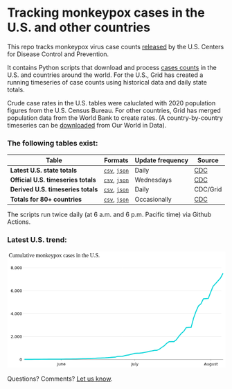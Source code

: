 # Tracking monkeypox cases in the U.S. and other countries

This repo tracks monkeypox virus case counts [released](https://www.cdc.gov/poxvirus/monkeypox/response/2022/index.html) by the U.S. Centers for Disease Control and Prevention. 

It contains Python scripts that download and process [cases counts](https://github.com/gridviz/monkeypox/tree/main/data/processed) in the U.S. and countries around the world. For the U.S., Grid has created a running timeseries of case counts using historical data and daily state totals. 

Crude case rates in the U.S. tables were caluclated with 2020 population figures from the U.S. Census Bureau. For other countries, Grid has merged population data from the World Bank to create rates. (A country-by-country timeseries can be [downloaded](https://raw.githubusercontent.com/owid/notebooks/main/EdouardMathieu/monkeypox/owid-monkeypox-data.csv) from Our World in Data). 

### The following tables exist: 

| Table  | Formats | Update frequency | Source |
| ------------- | ------------- | ------------- | ------------- |
| **Latest U.S. state totals**  |  [`csv`](https://raw.githubusercontent.com/gridviz/monkeypox/main/data/processed/monkeypox_cases_states_cdc_latest.csv), [`json`](https://raw.githubusercontent.com/gridviz/monkeypox/main/data/processed/monkeypox_cases_states_cdc_latest.json) | Daily | [CDC](https://www.cdc.gov/poxvirus/monkeypox/response/2022/us-map.html) |
| **Official U.S. timeseries totals**  | [`csv`](https://raw.githubusercontent.com/gridviz/monkeypox/main/data/processed/monkeypox_cases_timeseries_cdc_latest.csv), [`json`](https://raw.githubusercontent.com/gridviz/monkeypox/main/data/processed/monkeypox_cases_timeseries_cdc_latest.json) | Wednesdays | [CDC](https://www.cdc.gov/poxvirus/monkeypox/response/2022/mpx-trends.html) |
| **Derived U.S. timeseries totals**  | [`csv`](https://raw.githubusercontent.com/gridviz/monkeypox/main/data/processed/monkeypox_cases_derived_timeseries_latest.csv), [`json`](https://raw.githubusercontent.com/gridviz/monkeypox/main/data/processed/monkeypox_cases_derived_timeseries_latest.json) | Daily | CDC/Grid |
| **Totals for 80+ countries**  | [`csv`](https://raw.githubusercontent.com/gridviz/monkeypox/main/data/processed/monkeypox_cases_countries_cdc_latest.csv), [`json`](https://raw.githubusercontent.com/gridviz/monkeypox/main/data/processed/monkeypox_cases_countries_cdc_latest.json) | Occasionally | [CDC](https://www.cdc.gov/poxvirus/monkeypox/response/2022/world-map.html) |

The scripts run twice daily (at 6 a.m. and 6 p.m. Pacific time) via Github Actions. 

### Latest U.S. trend: 

![alt text](https://github.com/gridviz/monkeypox/raw/main/visuals/trendline_latest.png)

Questions? Comments? [Let us know](mailto:mstiles@grid.news). 

